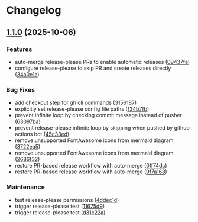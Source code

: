 # Changelog

## [1.1.0](https://github.com/goatheckler/ghcr-browser/compare/v1.0.0...v1.1.0) (2025-10-06)


### Features

* auto-merge release-please PRs to enable automatic releases ([09437fa](https://github.com/goatheckler/ghcr-browser/commit/09437fa00d8a8d22ebeb6d97378588e094ea0390))
* configure release-please to skip PR and create releases directly ([34a0e1a](https://github.com/goatheckler/ghcr-browser/commit/34a0e1aee74a96b710a442fcddde0e673604dd49))


### Bug Fixes

* add checkout step for gh cli commands ([3156187](https://github.com/goatheckler/ghcr-browser/commit/3156187967bfe91cc7b60e5b98da7cab6d8028d5))
* explicitly set release-please config file paths ([134b7fb](https://github.com/goatheckler/ghcr-browser/commit/134b7fb2e1a2e807e6d82618173659dd1fdd1bcc))
* prevent infinite loop by checking commit message instead of pusher ([63097ba](https://github.com/goatheckler/ghcr-browser/commit/63097ba849d935954d9d4d5f7ac3c060b62b1fd9))
* prevent release-please infinite loop by skipping when pushed by github-actions bot ([45c33ed](https://github.com/goatheckler/ghcr-browser/commit/45c33edc1d52dbff99a6f2b74e4f1b4c63438bc8))
* remove unsupported FontAwesome icons from mermaid diagram ([3722ea5](https://github.com/goatheckler/ghcr-browser/commit/3722ea52856bac2d02094cbbd780db16cfa52e97))
* remove unsupported FontAwesome icons from mermaid diagram ([2686f32](https://github.com/goatheckler/ghcr-browser/commit/2686f32fdbe3948f9f7c6da1939844b11f4c83c9))
* restore PR-based release workflow with auto-merge ([0ff74dc](https://github.com/goatheckler/ghcr-browser/commit/0ff74dcdc725ee882c10693a1fdcf157c39848f2))
* restore PR-based release workflow with auto-merge ([9f7a168](https://github.com/goatheckler/ghcr-browser/commit/9f7a168b16e04e08f228a9354341f22d20438acc))


### Maintenance

* test release-please permissions ([4ddec1d](https://github.com/goatheckler/ghcr-browser/commit/4ddec1d60e3943de6b63f8d20af62c21386ec146))
* trigger release-please test ([11675d9](https://github.com/goatheckler/ghcr-browser/commit/11675d9e66776684d3f1952b72056d1d4a2b38ab))
* trigger release-please test ([d31c22a](https://github.com/goatheckler/ghcr-browser/commit/d31c22af8daa787d19e362c957c3b52f0dfedcd8))
